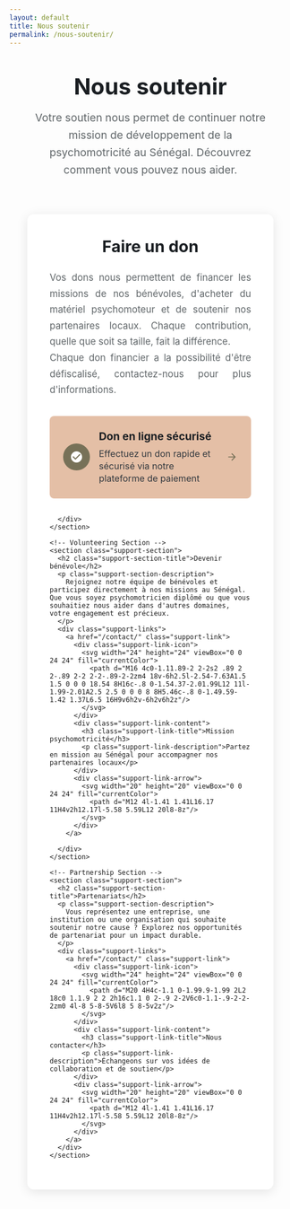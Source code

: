 ```yaml
---
layout: default
title: Nous soutenir
permalink: /nous-soutenir/
---
```


<style>
.support-page { max-width: 1000px; margin: 0 auto; padding: 2rem; }
.page-header { text-align: center; margin-bottom: 4rem; }
.page-title { font-size: 2.5rem; color: #1a1e22; margin: 0 0 1rem; }
.page-description { font-size: 1.2rem; color: #606669; line-height: 1.6; max-width: 700px; margin: 0 auto; }
.support-content { margin-top: 3rem; }
.support-section { margin-bottom: 3rem; background: #fff; border-radius: 12px; padding: 2.5rem; box-shadow: 0 4px 20px rgba(0, 0, 0, 0.1); }
.support-section-title { font-size: 1.8rem; color: #1a1e22; margin: 0 0 1.5rem; font-weight: bold; text-align: center; }
.support-section-description { color: #606669; line-height: 1.7; margin-bottom: 2rem; font-size: 1.05rem; text-align: justify; text-justify: inter-word; }
.support-links { display: flex; flex-direction: column; gap: 1rem; }
.support-link { display: flex; align-items: center; gap: 1rem; background: #e4bfa6; padding: 1.5rem; border-radius: 8px; text-decoration: none; color: #1a1e22; transition: all 0.3s ease; }
.support-link:hover { transform: translateY(-2px); box-shadow: 0 6px 20px rgba(0, 0, 0, 0.15); background: #d3ccad; color: #1a1e22; }
.support-link-icon { flex-shrink: 0; width: 48px; height: 48px; background: #777158; border-radius: 50%; display: flex; align-items: center; justify-content: center; color: #fff; }
.support-link-content { flex: 1; }
.support-link-title { font-size: 1.2rem; font-weight: bold; margin: 0 0 0.5rem; }
.support-link-description { font-size: 1rem; color: #30373d; margin: 0; line-height: 1.4; }
.support-link-arrow { flex-shrink: 0; color: #777158; transition: transform 0.3s ease; }
.support-link:hover .support-link-arrow { transform: translateX(5px); }
@media (max-width: 768px) { 
  .support-page { padding: 1.5rem; } 
  .support-section { padding: 2rem; } 
  .page-title { font-size: 2rem; } 
  .support-section-title { font-size: 1.6rem; } 
  .support-link { padding: 1.2rem; } 
}
@media (max-width: 480px) { 
  .support-page { padding: 1rem; } 
  .support-section { padding: 1.5rem; } 
  .support-link { flex-direction: column; text-align: center; gap: 1rem; } 
  .support-link-arrow { display: none; } 
}
</style>

<div class="support-page">
  <header class="page-header">
    <h1 class="page-title">Nous soutenir</h1>
    <p class="page-description">Votre soutien nous permet de continuer notre mission de développement de la psychomotricité au Sénégal. Découvrez comment vous pouvez nous aider.</p>
  </header>
  
  <div class="support-content">
    <!-- Donations Section -->
    <section class="support-section">
      <h2 class="support-section-title">Faire un don</h2>
      <p class="support-section-description">
        Vos dons nous permettent de financer les missions de nos bénévoles, d'acheter du matériel psychomoteur et de soutenir nos partenaires locaux. Chaque contribution, quelle que soit sa taille, fait la différence.<br>Chaque don financier a la possibilité d'être défiscalisé, contactez-nous pour plus d'informations.
      </p>
      <div class="support-links">
        <a href="https://www.helloasso.com/beta/associations/partage-autour-de-la-psychomotricite-au-senegal/formulaires/2" class="support-link">
          <div class="support-link-icon">
            <svg width="24" height="24" viewBox="0 0 24 24" fill="currentColor">
              <path d="M12 2C6.48 2 2 6.48 2 12s4.48 10 10 10 10-4.48 10-10S17.52 2 12 2zm-2 15l-5-5 1.41-1.41L10 14.17l7.59-7.59L19 8l-9 9z"/>
            </svg>
          </div>
          <div class="support-link-content">
            <h3 class="support-link-title">Don en ligne sécurisé</h3>
            <p class="support-link-description">Effectuez un don rapide et sécurisé via notre plateforme de paiement</p>
          </div>
          <div class="support-link-arrow">
            <svg width="20" height="20" viewBox="0 0 24 24" fill="currentColor">
              <path d="M12 4l-1.41 1.41L16.17 11H4v2h12.17l-5.58 5.59L12 20l8-8z"/>
            </svg>
          </div>
        </a>
        
      </div>
    </section>

    <!-- Volunteering Section -->
    <section class="support-section">
      <h2 class="support-section-title">Devenir bénévole</h2>
      <p class="support-section-description">
        Rejoignez notre équipe de bénévoles et participez directement à nos missions au Sénégal. Que vous soyez psychomotricien diplômé ou que vous souhaitiez nous aider dans d'autres domaines, votre engagement est précieux.
      </p>
      <div class="support-links">
        <a href="/contact/" class="support-link">
          <div class="support-link-icon">
            <svg width="24" height="24" viewBox="0 0 24 24" fill="currentColor">
              <path d="M16 4c0-1.11.89-2 2-2s2 .89 2 2-.89 2-2 2-2-.89-2-2zm4 18v-6h2.5l-2.54-7.63A1.5 1.5 0 0 0 18.54 8H16c-.8 0-1.54.37-2.01.99L12 11l-1.99-2.01A2.5 2.5 0 0 0 8 8H5.46c-.8 0-1.49.59-1.42 1.37L6.5 16H9v6h2v-6h2v6h2z"/>
            </svg>
          </div>
          <div class="support-link-content">
            <h3 class="support-link-title">Mission psychomotricité</h3>
            <p class="support-link-description">Partez en mission au Sénégal pour accompagner nos partenaires locaux</p>
          </div>
          <div class="support-link-arrow">
            <svg width="20" height="20" viewBox="0 0 24 24" fill="currentColor">
              <path d="M12 4l-1.41 1.41L16.17 11H4v2h12.17l-5.58 5.59L12 20l8-8z"/>
            </svg>
          </div>
        </a>
        
      </div>
    </section>

    <!-- Partnership Section -->
    <section class="support-section">
      <h2 class="support-section-title">Partenariats</h2>
      <p class="support-section-description">
        Vous représentez une entreprise, une institution ou une organisation qui souhaite soutenir notre cause ? Explorez nos opportunités de partenariat pour un impact durable.
      </p>
      <div class="support-links">
        <a href="/contact/" class="support-link">
          <div class="support-link-icon">
            <svg width="24" height="24" viewBox="0 0 24 24" fill="currentColor">
              <path d="M20 4H4c-1.1 0-1.99.9-1.99 2L2 18c0 1.1.9 2 2 2h16c1.1 0 2-.9 2-2V6c0-1.1-.9-2-2-2zm0 4l-8 5-8-5V6l8 5 8-5v2z"/>
            </svg>
          </div>
          <div class="support-link-content">
            <h3 class="support-link-title">Nous contacter</h3>
            <p class="support-link-description">Échangeons sur vos idées de collaboration et de soutien</p>
          </div>
          <div class="support-link-arrow">
            <svg width="20" height="20" viewBox="0 0 24 24" fill="currentColor">
              <path d="M12 4l-1.41 1.41L16.17 11H4v2h12.17l-5.58 5.59L12 20l8-8z"/>
            </svg>
          </div>
        </a>
      </div>
    </section>
  </div>
</div>